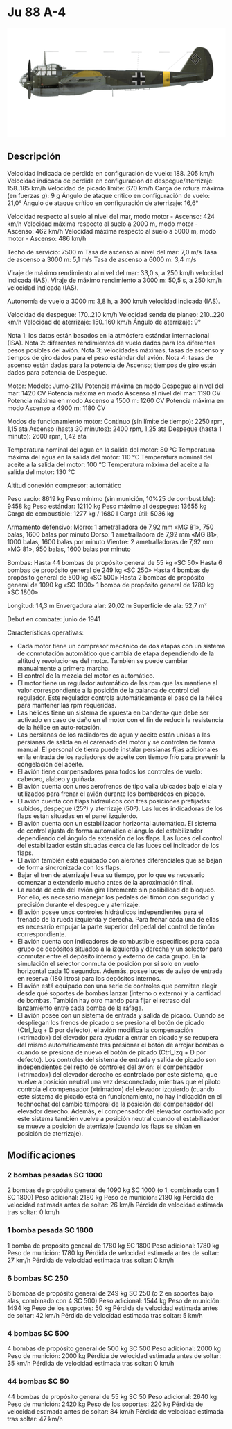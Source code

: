 # Ju 88 A-4

![ju88a4](../images/ju88a4.png)

## Descripción

Velocidad indicada de pérdida en configuración de vuelo: 188..205 km/h
Velocidad indicada de pérdida en configuración de despegue/aterrizaje: 158..185 km/h
Velocidad de picado límite: 670 km/h
Carga de rotura máxima (en fuerzas <i>g</i>): 9 <i>g</i>
Ángulo de ataque crítico en configuración de vuelo: 21,0°
Ángulo de ataque crítico en configuración de aterrizaje: 16,6°

Velocidad respecto al suelo al nivel del mar, modo motor - Ascenso: 424 km/h
Velocidad máxima respecto al suelo a 2000 m, modo motor - Ascenso: 462 km/h
Velocidad máxima respecto al suelo a 5000 m, modo motor - Ascenso: 486 km/h

Techo de servicio: 7500 m
Tasa de ascenso al nivel del mar: 7,0 m/s
Tasa de ascenso a 3000 m: 5,1 m/s
Tasa de ascenso a 6000 m: 3,4 m/s

Viraje de máximo rendimiento al nivel del mar: 33,0 s, a 250 km/h velocidad indicada (IAS).
Viraje de máximo rendimiento a 3000 m: 50,5 s, a 250 km/h velocidad indicada (IAS).

Autonomía de vuelo a 3000 m: 3,8 h, a 300 km/h velocidad indicada (IAS).

Velocidad de despegue: 170..210 km/h
Velocidad senda de planeo: 210..220 km/h
Velocidad de aterrizaje: 150..160 km/h
Ángulo de aterrizaje: 9°

Nota 1: los datos están basados en la atmósfera estándar internacional (ISA).
Nota 2: diferentes rendimientos de vuelo dados para los diferentes pesos posibles del avión.
Nota 3: velocidades máximas, tasas de ascenso y tiempos de giro dados para el peso estándar del avión.
Nota 4: tasas de ascenso están dadas para la potencia de Ascenso; tiempos de giro están dados para potencia de Despegue.

Motor:
Modelo: Jumo-211J
Potencia máxima en modo Despegue al nivel del mar: 1420 CV
Potencia máxima en modo Ascenso al nivel del mar: 1190 CV
Potencia máxima en modo Ascenso a 1500 m: 1260 CV
Potencia máxima en modo Ascenso a 4900 m: 1180 CV

Modos de funcionamiento motor:
Continuo (sin límite de tiempo): 2250 rpm, 1,15 ata
Ascenso (hasta 30 minutos): 2400 rpm, 1,25 ata
Despegue (hasta 1 minuto): 2600 rpm, 1,42 ata

Temperatura nominal del agua en la salida del motor: 80 °C
Temperatura máxima del agua en la salida del motor: 110 °C
Temperatura nominal del aceite a la salida del motor: 100 °C
Temperatura máxima del aceite a la salida del motor: 130 °C

Altitud conexión compresor: automático 

Peso vacío: 8619 kg
Peso mínimo (sin munición, 10%25 de combustible): 9458 kg
Peso estándar: 12110 kg
Peso máximo al despegue: 13655 kg
Carga de combustible: 1277 kg / 1680 l
Carga útil: 5036 kg

Armamento defensivo:
Morro: 1 ametralladora de 7,92 mm «MG 81», 750 balas, 1600 balas por minuto
Dorso: 1 ametralladora de 7,92 mm «MG 81», 1000 balas, 1600 balas por minuto
Vientre: 2 ametralladoras de 7,92 mm «MG 81», 950 balas, 1600 balas por minuto

Bombas:
Hasta 44 bombas de propósito general de 55 kg «SC 50»
Hasta 6 bombas de propósito general de 249 kg «SC 250»
Hasta 4 bombas de propósito general de 500 kg «SC 500»
Hasta 2 bombas de propósito general de 1090 kg «SC 1000»
1 bomba de propósito general de 1780 kg «SC 1800»

Longitud: 14,3 m
Envergadura alar: 20,02 m
Superficie de ala: 52,7 m²

Debut en combate: junio de 1941

Características operativas:
- Cada motor tiene un compresor mecánico de dos etapas con un sistema de conmutación automático que cambia de etapa dependiendo de la altitud y revoluciones del motor. También se puede cambiar manualmente a primera marcha.
- El control de la mezcla del motor es automático.
- El motor tiene un regulador automático de las rpm que las mantiene al valor correspondiente a la posición de la palanca de control del regulador. Este regulador controla automáticamente el paso de la hélice para mantener las rpm requeridas.
- Las hélices tiene un sistema de «puesta en bandera» que debe ser activado en caso de daño en el motor con el fin de reducir la resistencia de la hélice en auto-rotación.
- Las persianas de los radiadores de agua y aceite están unidas a las persianas de salida en el carenado del motor y se controlan de forma manual. El personal de tierra puede instalar persianas fijas adicionales en la entrada de los radiadores de aceite con tiempo frío para prevenir la congelación del aceite.
- El avión tiene compensadores para todos los controles de vuelo: cabeceo, alabeo y guiñada.
- El avión cuenta con unos aerofrenos de tipo valla ubicados bajo el ala y utilizados para frenar el avión durante los bombardeos en picado.
- El avión cuenta con flaps hidraúlicos con tres posiciones prefijadas: subidos, despegue (25º) y aterrizaje (50º). Las luces indicadoras de los flaps están situadas en el panel izquierdo.
- El avión cuenta con un estabilizador horizontal automático. El sistema de control ajusta de forma automática el ángulo del estabilizador dependiendo del ángulo de extensión de los flaps. Las luces del control del estabilizador están situadas cerca de las luces del indicador de los flaps.
- El avión también está equipado con alerones diferenciales que se bajan de forma sincronizada con los flaps.
- Bajar el tren de aterrizaje lleva su tiempo, por lo que es necesario comenzar a extenderlo mucho antes de la aproximación final.
- La rueda de cola del avión gira libremente sin posibilidad de bloqueo. Por ello, es necesario manejar los pedales del timón con seguridad y precisión durante el despegue y aterrizaje.
- El avión posee unos controles hidráulicos independientes para el frenado de la rueda izquierda y derecha. Para frenar cada una de ellas es necesario empujar la parte superior del pedal del control de timón correspondiente.
- El avión cuenta con indicadores de combustible específicos para cada grupo de depósitos situados a la izquierda y derecha y un selector para conmutar entre el depósito interno y externo de cada grupo. En la simulación el selector conmuta de posición por sí solo en vuelo horizontal cada 10 segundos. Además, posee luces de aviso de entrada en reserva (180 litros) para los depósitos internos.
- El avión está equipado con una serie de controles que permiten elegir desde qué soportes de bombas lanzar (interno o externo) y la cantidad de bombas. También hay otro mando para fijar el retraso del lanzamiento entre cada bomba de la ráfaga.
- El avión posee con un sistema de entrada y salida de picado. Cuando se despliegan los frenos de picado o se presiona el botón de picado (Ctrl_Izq + D por defecto), el avión modifica la compensación («trimado») del elevador para ayudar a entrar en picado y se recupera del mismo automáticamente tras presionar el botón de arrojar bombas o cuando se presiona de nuevo el botón de picado (Ctrl_Izq + D por defecto). Los controles del sistema de entrada y salida de picado son independientes del resto de controles del avión: el compensador («trimado») del elevador derecho es controlado por este sistema, que vuelve a posición neutral una vez desconectado, mientras que el piloto controla el compensador («trimado») del elevador izquierdo (cuando este sistema de picado está en funcionamiento, no hay indicación en el technochat del cambio temporal de la posición del compensador del elevador derecho. Además, el compensador del elevador controlado por este sistema también vuelve a posición neutral cuando el estabilizador se mueve a posición de aterrizaje (cuando los flaps se sitúan en posición de aterrizaje).

## Modificaciones

### 2 bombas pesadas SC 1000

2 bombas de propósito general de 1090 kg SC 1000 (o 1, combinada con 1 SC 1800)
Peso adicional: 2180 kg
Peso de munición: 2180 kg
Pérdida de velocidad estimada antes de soltar: 26 km/h
Pérdida de velocidad estimada tras soltar: 0 km/h
### 1 bomba pesada SC 1800

1 bomba de propósito general de 1780 kg SC 1800
Peso adicional: 1780 kg
Peso de munición: 1780 kg
Pérdida de velocidad estimada antes de soltar: 27 km/h
Pérdida de velocidad estimada tras soltar: 0 km/h
### 6 bombas SC 250

6 bombas de propósito general de 249 kg SC 250 (o 2 en soportes bajo alas, combinado con 4 SC 500)
Peso adicional: 1544 kg
Peso de munición: 1494 kg
Peso de los soportes: 50 kg
Pérdida de velocidad estimada antes de soltar: 42 km/h
Pérdida de velocidad estimada tras soltar: 5 km/h
### 4 bombas SC 500

4 bombas de propósito general de 500 kg SC 500
Peso adicional: 2000 kg
Peso de munición: 2000 kg
Pérdida de velocidad estimada antes de soltar: 35 km/h
Pérdida de velocidad estimada tras soltar: 0 km/h
### 44 bombas SC 50

44 bombas de propósito general de 55 kg SC 50
Peso adicional: 2640 kg
Peso de munición: 2420 kg
Peso de los soportes: 220 kg
Pérdida de velocidad estimada antes de soltar: 84 km/h
Pérdida de velocidad estimada tras soltar: 47 km/h